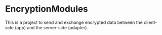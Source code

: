 # EncryptionModules
This is a project to send and exchange encrypted data between the client-side (app) and the server-side (adapter).
